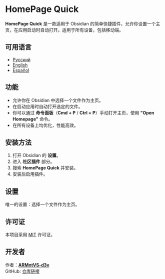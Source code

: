# HomePage Quick

**HomePage Quick** 是一款适用于 Obsidian 的简单快捷插件，允许你设置一个主页，在应用启动时自动打开。适用于所有设备，包括移动端。

## 可用语言
- [Русский](/docs/README.ru.md)
- [English](../README.md)
- [Español](/docs/README.es.md)

## 功能
- 允许你在 Obsidian 中选择一个文件作为主页。
- 在启动应用时自动打开选定的文件。
- 你可以通过 **命令面板**（**Cmd + P** / **Ctrl + P**）手动打开主页，使用 **"Open Homepage"** 命令。
- 在所有设备上均优化，性能高效。

## 安装方法
1. 打开 Obsidian 的 **设置**。
2. 进入 **社区插件** 部分。
3. 搜索 **HomePage Quick** 并安装。
4. 安装后启用插件。

## 设置
唯一的设置：选择一个文件作为主页。

## 许可证
本项目采用 [MIT](LICENSE) 许可证。

## 开发者
作者：**[ARMntVS-d3v](https://github.com/ARMntVS-d3v/)**  
GitHub: [仓库链接](https://github.com/ARMntVS-d3v/obsidian-homepage-quick/)
